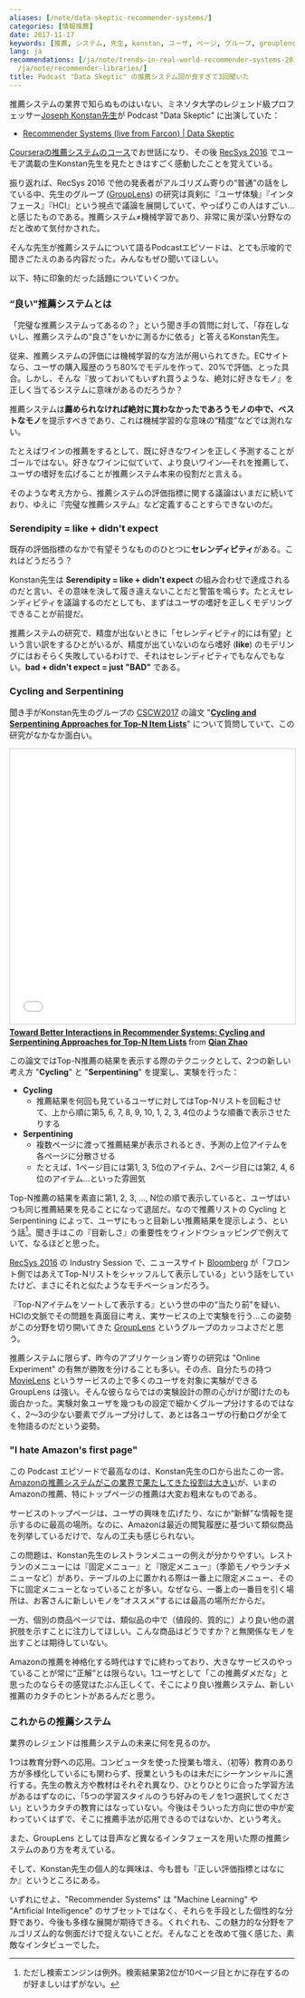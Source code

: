 ```yaml
---
aliases: [/note/data-skeptic-recommender-systems/]
categories: [情報推薦]
date: 2017-11-17
keywords: [推薦, システム, 先生, konstan, ユーザ, ページ, グループ, grouplens, 表示, セレンディピティ]
lang: ja
recommendations: [/ja/note/trends-in-real-world-recommender-systems-2017/, /ja/note/practical-machine-learning/,
  /ja/note/recommender-libraries/]
title: Podcast "Data Skeptic" の推薦システム回が良すぎて3回聞いた
---
```


推薦システムの業界で知らぬものはいない、ミネソタ大学のレジェンド級プロフェッサー[Joseph Konstan先生](http://konstan.umn.edu/)が Podcast "Data Skeptic" に出演していた：

- [Recommender Systems (live from Farcon) | Data Skeptic](https://dataskeptic.com/blog/episodes/2017/recommender-systems-live-from-farcon)

[Courseraの推薦システムのコース](/note/coursera-recommender-systems)でお世話になり、その後 [RecSys 2016](/note/recsys-2016) でユーモア満載の生Konstan先生を見たときはすごく感動したことを覚えている。

振り返れば、RecSys 2016 で他の発表者がアルゴリズム寄りの“普通”の話をしている中、先生のグループ ([GroupLens](https://grouplens.org/)) の研究は真剣に『ユーザ体験』『インタフェース』『HCI』という視点で議論を展開していて、やっぱりこの人はすごい…と感じたものである。推薦システム≠機械学習であり、非常に奥が深い分野なのだと改めて気付かされた。

そんな先生が推薦システムについて語るPodcastエピソードは、とても示唆的で聞きごたえのある内容だった。みんなもぜひ聞いてほしい。

以下、特に印象的だった話題についていくつか。

### “良い”推薦システムとは

「完璧な推薦システムってあるの？」という聞き手の質問に対して、「存在しないし、推薦システムの“良さ”をいかに測るかに依る」と答えるKonstan先生。

従来、推薦システムの評価には機械学習的な方法が用いられてきた。ECサイトなら、ユーザの購入履歴のうち80%でモデルを作って、20%で評価、とった具合。しかし、そんな『放っておいてもいずれ買うような、絶対に好きなモノ』を正しく当てるシステムに意味があるのだろうか？

推薦システムは**薦められなければ絶対に買わなかったであろうモノの中で、ベストなモノ**を提示すべきであり、これは機械学習的な意味の“精度”などでは測れない。

たとえばワインの推薦をするとして、既に好きなワインを正しく予測することがゴールではない。好きなワインに似ていて、より良いワイン―それを推薦して、ユーザの嗜好を広げることが推薦システム本来の役割だと言える。

そのような考え方から、推薦システムの評価指標に関する議論はいまだに続いており、ゆえに『完璧な推薦システム』など定義することすらできないのだ。

### Serendipity = like + didn't expect

既存の評価指標のなかで有望そうなもののひとつに**セレンディピティ**がある。これはどうだろう？

Konstan先生は **Serendipity = like + didn't expect** の組み合わせで達成されるのだと言い、その意味を決して履き違えないことだと警笛を鳴らす。たとえセレンディピティを議論するのだとしても、まずはユーザの嗜好を正しくモデリングできることが前提だ。

推薦システムの研究で、精度が出ないときに「セレンディピティ的には有望」という言い訳をするひとがいるが、精度が出ていないのなら嗜好 (**like**) のモデリングにはおそらく失敗しているわけで、それはセレンディピティでもなんでもない。**bad + didn't expect = just "BAD"** である。

### Cycling and Serpentining

聞き手がKonstan先生のグループの [CSCW2017](https://cscw.acm.org/2017/) の論文 "**[Cycling and Serpentining Approaches for Top-N Item Lists](https://dl.acm.org/citation.cfm?id=2998211)**" について質問していて、この研究がなかなか面白い。

<iframe src="//www.slideshare.net/slideshow/embed_code/key/zjZEohHOa3yb9U" width="595" height="485" frameborder="0" marginwidth="0" marginheight="0" scrolling="no" style="border:1px solid #CCC; border-width:1px; margin-bottom:5px; max-width: 100%;" allowfullscreen> </iframe> <div style="margin-bottom:5px"> <strong> <a href="//www.slideshare.net/QianZhao12/toward-better-interactions-in-recommender-systems-cycling-and-serpentining-approaches-for-topn-item-lists" title="Toward Better Interactions in Recommender Systems: Cycling and Serpentining Approaches for Top-N Item Lists" target="_blank">Toward Better Interactions in Recommender Systems: Cycling and Serpentining Approaches for Top-N Item Lists</a> </strong> from <strong><a href="https://www.slideshare.net/QianZhao12" target="_blank">Qian Zhao</a></strong> </div>

この論文ではTop-N推薦の結果を表示する際のテクニックとして、2つの新しい考え方 "**Cycling**" と "**Serpentining**" を提案し、実験を行った：

- **Cycling**
  - 推薦結果を何回も見ているユーザに対してはTop-Nリストを回転させて、上から順に第5, 6, 7, 8, 9, 10, 1, 2, 3, 4位のような順番で表示させたりする
- **Serpentining**
  - 複数ページに渡って推薦結果が表示されるとき、予測の上位アイテムを各ページに分散させる
  - たとえば、1ページ目には第1, 3, 5位のアイテム、2ページ目には第2, 4, 6位のアイテム…といった雰囲気

Top-N推薦の結果を素直に第1, 2, 3, ..., N位の順で表示していると、ユーザはいつも同じ推薦結果を見ることになって退屈だ。なので推薦リストの Cycling と Serpentining によって、ユーザにもっと目新しい推薦結果を提示しよう、という話[^1]。聞き手はこの『目新しさ』の重要性をウィンドウショッピングで例えていて、なるほどと思った。

[RecSys 2016](http://localhost:1313/note/recsys-2016/) の Industry Session で、ニュースサイト [Bloomberg](https://www.bloomberg.com/asia) が「フロント側ではあえてTop-Nリストをシャッフルして表示している」という話をしていたけど、まさにそれと似たようなモチベーションだろう。

『Top-Nアイテムをソートして表示する』という世の中の“当たり前”を疑い、HCIの文脈でその問題を真面目に考え、実サービスの上で実験を行う…この姿勢がこの分野を切り開いてきた [GroupLens](https://grouplens.org/) というグループのカッコよさだと思う。

推薦システムに限らず、昨今のアプリケーション寄りの研究は "Online Experiment" の有無が勝敗を分けることも多い。その点、自分たちの持つ [MovieLens](https://movielens.org/) というサービスの上で多くのユーザを対象に実験ができる GroupLens は強い。そんな彼らならではの実験設計の際の心がけが聞けたのも面白かった。実験対象ユーザを幾つもの設定で細かくグループ分けするのではなく、2〜3の少ない要素でグループ分けして、あとは各ユーザの行動ログが全てを物語るのだという姿勢。

### "I hate Amazon's first page"

この Podcast エピソードで最高なのは、Konstan先生の口から出たこの一言。[Amazonの推薦システムがこの業界で果たしてきた役割は大きい](/note/two-decades-of-amazon-recommender/)が、いまのAmazonの推薦、特にトップページの推薦は大変お粗末なものである。

サービスのトップページは、ユーザの興味を広げたり、なにか“新鮮”な情報を提示するのに最高の場所。なのに、Amazonは最近の閲覧履歴に基づいて類似商品を列挙しているだけで、なんの工夫も感じられない。

この問題は、Konstan先生のレストランメニューの例えが分かりやすい。レストランのメニューには『固定メニュー』と『限定メニュー』（季節モノやランチメニューなど）があり、テーブルの上に置かれる際は一番上に限定メニュー、その下に固定メニューとなっていることが多い。なぜなら、一番上の一番目を引く場所は、お客さんに新しいモノを“オススメ”するには最高の場所だからだ。

一方、個別の商品ページでは、類似品の中で（値段的、質的に）より良い他の選択肢を示すことに注力してほしい。こんな商品はどうですか？と無関係なモノを出すことは期待していない。

Amazonの推薦を神格化する時代はすでに終わっており、大きなサービスのやっていることが常に“正解”とは限らない。1ユーザとして「この推薦ダメだな」と思ったのならその感覚はたぶん正しくて、そこにより良い推薦システム、新しい推薦のカタチのヒントがあるんだと思う。

### これからの推薦システム

業界のレジェンドは推薦システムの未来に何を見るのか。

1つは教育分野への応用。コンピュータを使った授業も増え、（初等）教育のあり方が多様化しているにも関わらず、授業というものは未だにシーケンシャルに進行する。先生の教え方や教材はそれぞれ異なり、ひとりひとりに合った学習方法があるはずなのに、「5つの学習スタイルのうち好みのモノを1つ選択してください」というカタチの教育にはなっていない。今後はそういった方向に世の中が変わっていくはずで、そこに推薦手法が応用できるのではないか、という考え。

また、GroupLens としては音声など異なるインタフェースを用いた際の推薦システムのあり方を考えている。

そして、Konstan先生の個人的な興味は、今も昔も『正しい評価指標とはなにか』というところにある。

いずれにせよ、"Recommender Systems" は "Machine Learning" や "Artificial Intelligence" のサブセットではなく、それらを手段とした個性的な分野であり、今後も多様な展開が期待できる。くれぐれも、この魅力的な分野をアルゴリズム的な側面だけで捉えないことだ。そんなことを改めて強く感じた、素敵なインタビューでした。

[^1]: ただし検索エンジンは例外。検索結果第2位が10ページ目とかに存在するのが好ましいはずがない。